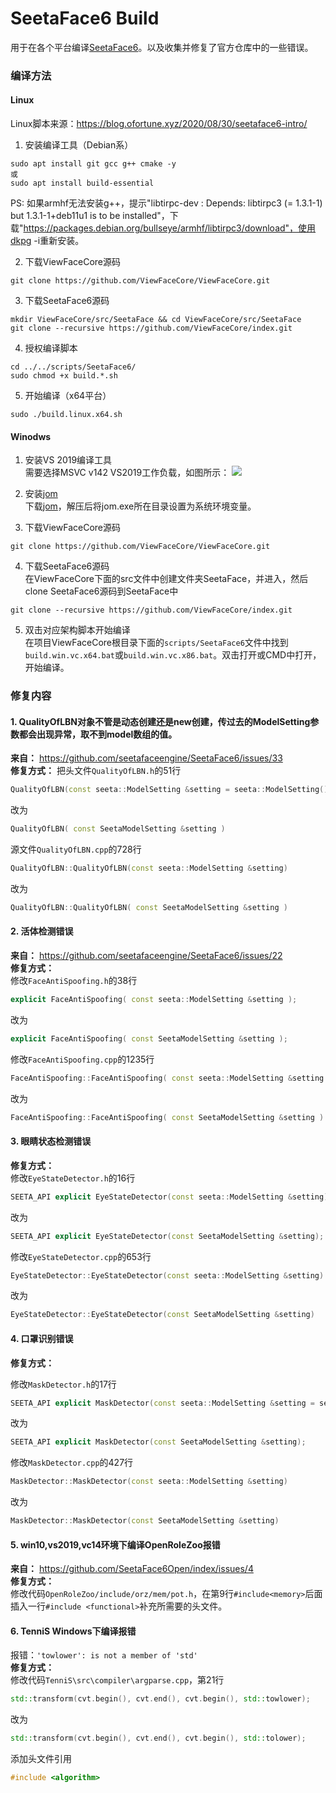 # SeetaFace6 Build

用于在各个平台编译[SeetaFace6](https://github.com/SeetaFace6Open/index "SeetaFace6")。以及收集并修复了官方仓库中的一些错误。

### 编译方法
#### Linux

Linux脚本来源：https://blog.ofortune.xyz/2020/08/30/seetaface6-intro/
1. 安装编译工具（Debian系）
```shell
sudo apt install git gcc g++ cmake -y
或
sudo apt install build-essential
```
PS: 如果armhf无法安装g++，提示"libtirpc-dev : Depends: libtirpc3 (= 1.3.1-1) but 1.3.1-1+deb11u1 is to be installed"，下载"https://packages.debian.org/bullseye/armhf/libtirpc3/download"，使用dkpg -i重新安装。  

2. 下载ViewFaceCore源码  
```shell
git clone https://github.com/ViewFaceCore/ViewFaceCore.git
```

3. 下载SeetaFace6源码  
```shell
mkdir ViewFaceCore/src/SeetaFace && cd ViewFaceCore/src/SeetaFace
git clone --recursive https://github.com/ViewFaceCore/index.git
```

4. 授权编译脚本  
```shell
cd ../../scripts/SeetaFace6/
sudo chmod +x build.*.sh
```

5. 开始编译（x64平台）
```shell
sudo ./build.linux.x64.sh
```

#### Winodws

1. 安装VS 2019编译工具  
需要选择MSVC v142 VS2019工作负载，如图所示：
![](https://raw.githubusercontent.com/ViewFaceCore/ViewFaceCore/dev/docs/images/vs.png)

2. 安装[jom](https://download.qt.io/official_releases/jom/ "jom")  
下载[jom](https://download.qt.io/official_releases/jom/ "jom")，解压后将jom.exe所在目录设置为系统环境变量。  

3. 下载ViewFaceCore源码  
```shell
git clone https://github.com/ViewFaceCore/ViewFaceCore.git
```

4. 下载SeetaFace6源码  
在ViewFaceCore下面的src文件中创建文件夹SeetaFace，并进入，然后clone SeetaFace6源码到SeetaFace中
```shell
git clone --recursive https://github.com/ViewFaceCore/index.git
```

5. 双击对应架构脚本开始编译  
在项目ViewFaceCore根目录下面的`scripts/SeetaFace6`文件中找到`build.win.vc.x64.bat`或`build.win.vc.x86.bat`。双击打开或CMD中打开，开始编译。

### 修复内容

#### 1. QualityOfLBN对象不管是动态创建还是new创建，传过去的ModelSetting参数都会出现异常，取不到model数组的值。
**来自：** https://github.com/seetafaceengine/SeetaFace6/issues/33  
**修复方式：**
把头文件`QualityOfLBN.h`的51行
```cpp
QualityOfLBN(const seeta::ModelSetting &setting = seeta::ModelSetting())
```
改为
```cpp
QualityOfLBN( const SeetaModelSetting &setting )
```

源文件`QualityOfLBN.cpp`的728行
```cpp
QualityOfLBN::QualityOfLBN(const seeta::ModelSetting &setting)
```
改为
```cpp
QualityOfLBN::QualityOfLBN( const SeetaModelSetting &setting )
```

#### 2. 活体检测错误  
**来自：** https://github.com/seetafaceengine/SeetaFace6/issues/22  
**修复方式：**  
修改`FaceAntiSpoofing.h`的38行  
```cpp
explicit FaceAntiSpoofing( const seeta::ModelSetting &setting );
```
改为  
```cpp
explicit FaceAntiSpoofing( const SeetaModelSetting &setting );
```

修改`FaceAntiSpoofing.cpp`的1235行  
```cpp
FaceAntiSpoofing::FaceAntiSpoofing( const seeta::ModelSetting &setting )
```
改为  
```cpp
FaceAntiSpoofing::FaceAntiSpoofing( const SeetaModelSetting &setting )
```

#### 3. 眼睛状态检测错误
**修复方式：**  
修改`EyeStateDetector.h`的16行  
```cpp
SEETA_API explicit EyeStateDetector(const seeta::ModelSetting &setting);
```
改为  
```cpp
SEETA_API explicit EyeStateDetector(const SeetaModelSetting &setting);
```

修改`EyeStateDetector.cpp`的653行  
```cpp
EyeStateDetector::EyeStateDetector(const seeta::ModelSetting &setting)
```
改为  
```cpp
EyeStateDetector::EyeStateDetector(const SeetaModelSetting &setting)
```

#### 4. 口罩识别错误  
**修复方式：**  

修改`MaskDetector.h`的17行  
```cpp
SEETA_API explicit MaskDetector(const seeta::ModelSetting &setting = seeta::ModelSetting() );
```
改为  
```cpp
SEETA_API explicit MaskDetector(const SeetaModelSetting &setting);
```

修改`MaskDetector.cpp`的427行  
```cpp
MaskDetector::MaskDetector(const seeta::ModelSetting &setting)
```
改为  
```cpp
MaskDetector::MaskDetector(const SeetaModelSetting &setting)
```

#### 5. win10,vs2019,vc14环境下编译OpenRoleZoo报错

**来自：** https://github.com/SeetaFace6Open/index/issues/4  
**修复方式：**  
修改代码`OpenRoleZoo/include/orz/mem/pot.h`，在第9行`#include<memory>`后面插入一行`#include <functional>`补充所需要的头文件。

#### 6. TenniS Windows下编译报错
报错：`'towlower': is not a member of 'std'`  
**修复方式：**  
修改代码`TenniS\src\compiler\argparse.cpp`，第21行
```cpp
std::transform(cvt.begin(), cvt.end(), cvt.begin(), std::towlower);
```
改为  
```cpp
std::transform(cvt.begin(), cvt.end(), cvt.begin(), std::tolower);
```
添加头文件引用
```cpp
#include <algorithm>
```
